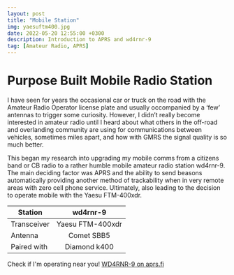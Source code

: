 ```yaml
---
layout: post
title: "Mobile Station"
img: yaesuftm400.jpg
date: 2022-05-20 12:55:00 +0300
description: Introduction to APRS and wd4rnr-9
tag: [Amateur Radio, APRS]
---
```


# Purpose Built Mobile Radio Station

I have seen for years the occasional car or truck on the road with the Amateur Radio Operator license plate and usually occompanied by a ‘few’ antennas to trigger some curiosity. However, I didn’t really become interested in amateur radio until I heard about what others in the off-road and overlanding community are using for communications between vehicles, sometimes miles apart, and how with GMRS the signal quality is so much better.

This began my research into upgrading my mobile comms from a citizens band or CB radio to a rather humble mobile amateur radio station wd4rnr-9. The main deciding factor was APRS and the ability to send beasons automatically providing another method of trackability when in very remote areas with zero cell phone service. Ultimately, also leading to the decision to operate mobile with the Yaesu FTM-400xdr.

| Station       | wd4rnr-9     | 
| ------------- |:-------------:|
| Transceiver   | Yaesu FTM-400xdr |
| Antenna       | Comet SBB5       |
| Paired with   | Diamond k400     |


Check if I'm operating near you! [WD4RNR-9 on aprs.fi](https://aprs.fi/#!mt=roadmap&z=13&call=a%2FWD4RNR-9&timerange=604800&tail=10800)
